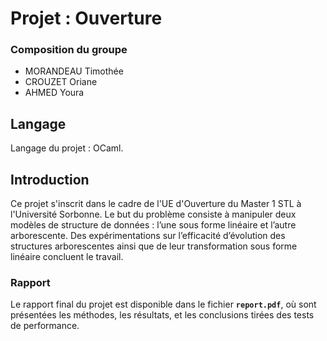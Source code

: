 # Projet : Ouverture

### Composition du groupe
- MORANDEAU Timothée
- CROUZET Oriane
- AHMED Youra 

## Langage 
Langage du projet : OCaml.  

## Introduction
Ce projet s'inscrit dans le cadre de l'UE d'Ouverture du Master 1 STL à l'Université Sorbonne. Le but du problème consiste à manipuler deux modèles de structure de données : l’une sous forme
linéaire et l’autre arborescente. Des expérimentations sur l’efficacité d’évolution des structures arborescentes ainsi que de leur transformation sous forme linéaire concluent le travail.

### Rapport

Le rapport final du projet est disponible dans le fichier **`report.pdf`**, où sont présentées les méthodes, les résultats, et les conclusions tirées des tests de performance.

